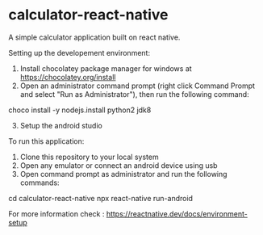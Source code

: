 # calculator-react-native
A simple calculator application built on react native. 

Setting up the developement environment:

1. Install chocolatey package manager for windows at https://chocolatey.org/install
2. Open an administrator command prompt (right click Command Prompt and select "Run as Administrator"), then run the following command:

choco install -y nodejs.install python2 jdk8

3. Setup the android studio

To run this application:

1. Clone this repository to your local system
2. Open any emulator or connect an android device using usb
3. Open command prompt as administrator and run the following commands:

cd calculator-react-native
npx react-native run-android


For more information check : https://reactnative.dev/docs/environment-setup



